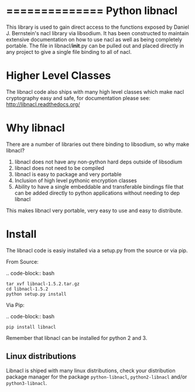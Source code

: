 ==============
Python libnacl
==============

This library is used to gain direct access to the functions exposed by
Daniel J. Bernstein's nacl library via libsodium. It has
been constructed to maintain extensive documentation on how to use nacl
as well as being completely portable. The file in libnacl/__init__.py
can be pulled out and placed directly in any project to give a single file
binding to all of nacl.

Higher Level Classes
====================

The libnacl code also ships with many high level classes which make nacl
cryptography easy and safe, for documentation please see:
http://libnacl.readthedocs.org/

Why libnacl
===========

There are a number of libraries out there binding to libsodium, so why make
libnacl?

1. libnacl does not have any non-python hard deps outside of libsodium
2. libnacl does not need to be compiled
3. libnacl is easy to package and very portable
4. Inclusion of high level pythonic encryption classes
5. Ability to have a single embeddable and transferable bindings file
   that can be added directly to python applications without needing
   to dep libnacl

This makes libnacl very portable, very easy to use and easy to distribute.

Install
=======

The libnacl code is easiy installed via a setup.py from the source or via pip.

From Source:

.. code-block:: bash

    tar xvf libnacl-1.5.2.tar.gz
    cd libnacl-1.5.2
    python setup.py install

Via Pip:

.. code-block:: bash

    pip install libnacl

Remember that libnacl can be installed for python 2 and 3.

Linux distributions
-------------------

Libnacl is shiped with many linux distributions, check your distribution
package manager for the package ``python-libnacl``, ``python2-libnacl``
and/or ``python3-libnacl``.
